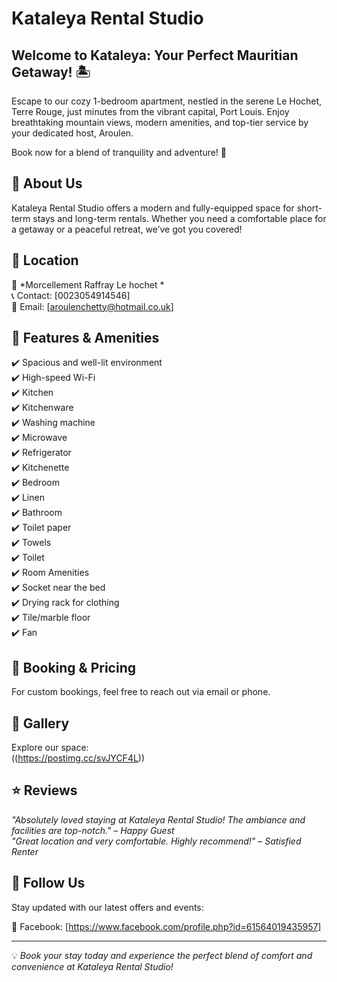 # Kataleya Rental Studio

## Welcome to Kataleya: Your Perfect Mauritian Getaway! 🏝️
Escape to our cozy 1-bedroom apartment, nestled in the serene Le Hochet, Terre Rouge, just minutes from the vibrant capital, Port Louis. Enjoy breathtaking mountain views, modern amenities, and top-tier service by your dedicated host, Aroulen.

Book now for a blend of tranquility and adventure! 🌅

## 🎯 About Us
Kataleya Rental Studio offers a modern and fully-equipped space for short-term stays and long-term rentals. Whether you need a comfortable place for a getaway or a peaceful retreat, we’ve got you covered!

## 📍 Location
📌 *Morcellement Raffray Le hochet *  
📞 Contact: [0023054914546]  
📧 Email: [aroulenchetty@hotmail.co.uk]  

## 🏡 Features & Amenities
✔️ Spacious and well-lit environment  
✔️ High-speed Wi-Fi  
✔️ Kitchen  
✔️ Kitchenware  
✔️ Washing machine  
✔️ Microwave  
✔️ Refrigerator  
✔️ Kitchenette  
✔️ Bedroom  
✔️ Linen  
✔️ Bathroom  
✔️ Toilet paper  
✔️ Towels  
✔️ Toilet  
✔️ Room Amenities  
✔️ Socket near the bed  
✔️ Drying rack for clothing  
✔️ Tile/marble floor  
✔️ Fan  

## 📅 Booking & Pricing
For custom bookings, feel free to reach out via email or phone.

## 📸 Gallery
Explore our space:  
((https://postimg.cc/svJYCF4L)) 

## ⭐ Reviews
_"Absolutely loved staying at Kataleya Rental Studio! The ambiance and facilities are top-notch."_ – *Happy Guest*  
_"Great location and very comfortable. Highly recommend!"_ – *Satisfied Renter*  

## 🔗 Follow Us
Stay updated with our latest offers and events:  

📘 Facebook: [https://www.facebook.com/profile.php?id=61564019435957]  

---

💡 *Book your stay today and experience the perfect blend of comfort and convenience at Kataleya Rental Studio!*
